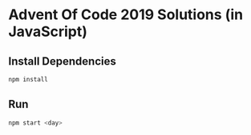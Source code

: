# Advent Of Code 2019 Solutions (in JavaScript)

## Install Dependencies

```bash
npm install
```

## Run

```bash
npm start <day>
```